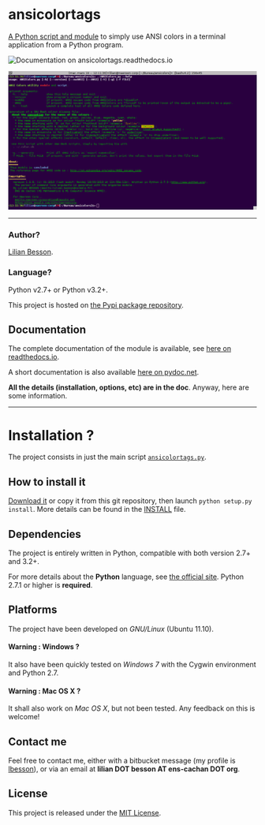 ansicolortags
=============

[A Python script and module](https://bitbucket.org/lbesson/ansicolortags.py/) to simply use ANSI colors in a terminal application from a Python program.

![Documentation on ansicolortags.readthedocs.io](https://readthedocs.org/projects/ansicolortags/badge/?version=latest "Documentation on ansicolortags.readthedocs.io")

![Screenshot of the doc, colored with the script](examples/example1.png "Screenshot of the doc, colored with the script")

----

### Author?
[Lilian Besson](https://bitbucket.org/lbesson/).

### Language?
Python v2.7+ or Python v3.2+.

This project is hosted on [the Pypi package repository](<https://pypi.python.org/pypi/ANSIColors-balises> "Pypi !").

Documentation
-------------

The complete documentation of the module is available, see [here on readthedocs.io](<http://ansicolortags.readthedocs.io/> "on-line").

A short documentation is also available [here on pydoc.net](http://pydoc.net/Python/ansicolortags/0.1/#description).

**All the details (installation, options, etc) are in the doc**.
Anyway, here are some information.

----

Installation ?
==============

The project consists in just the main script [``ansicolortags.py``](ansicolortags.py).

How to install it
-----------------

[Download it](https://bitbucket.org/lbesson/ansicolortags.py/raw/master/ansicolortags.py) or copy it from this git repository, then launch ``python setup.py install``.
More details can be found in the [INSTALL](INSTALL) file.

Dependencies
------------

The project is entirely written in Python, compatible with both version 2.7+ and 3.2+.

For more details about the **Python** language, see [the official site](<http://www.python.org> "Python power !").
Python 2.7.1 or higher is **required**.

Platforms
---------

The project have been developed on *GNU/Linux* (Ubuntu 11.10).

#### Warning : Windows ?
It also have been quickly tested on *Windows 7* with the Cygwin environment and Python 2.7.

#### Warning : Mac OS X ?
It shall also work on *Mac OS X*, but not been tested.
Any feedback on this is welcome!

Contact me
----------

Feel free to contact me, either with a bitbucket message (my profile is [lbesson](https://bitbucket.org/lbesson/ "here")), or via an email at **lilian DOT besson AT ens-cachan DOT org**.

License
-------

This project is released under the [MIT License](https://lbesson.mit-license.org/).
